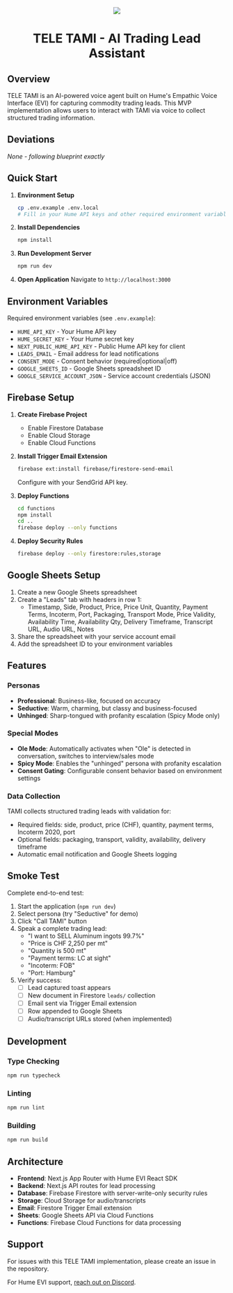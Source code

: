<div align="center">
  <img src="https://storage.googleapis.com/hume-public-logos/hume/hume-banner.png">
  <h1>TELE TAMI - AI Trading Lead Assistant</h1>
</div>

## Overview

TELE TAMI is an AI-powered voice agent built on Hume's Empathic Voice Interface (EVI) for capturing commodity trading leads. This MVP implementation allows users to interact with TAMI via voice to collect structured trading information.

## Deviations

*None - following blueprint exactly*

## Quick Start

1. **Environment Setup**
   ```bash
   cp .env.example .env.local
   # Fill in your Hume API keys and other required environment variables
   ```

2. **Install Dependencies**
   ```bash
   npm install
   ```

3. **Run Development Server**
   ```bash
   npm run dev
   ```

4. **Open Application**
   Navigate to `http://localhost:3000`

## Environment Variables

Required environment variables (see `.env.example`):

- `HUME_API_KEY` - Your Hume API key
- `HUME_SECRET_KEY` - Your Hume secret key
- `NEXT_PUBLIC_HUME_API_KEY` - Public Hume API key for client
- `LEADS_EMAIL` - Email address for lead notifications
- `CONSENT_MODE` - Consent behavior (required|optional|off)
- `GOOGLE_SHEETS_ID` - Google Sheets spreadsheet ID
- `GOOGLE_SERVICE_ACCOUNT_JSON` - Service account credentials (JSON)

## Firebase Setup

1. **Create Firebase Project**
   - Enable Firestore Database
   - Enable Cloud Storage
   - Enable Cloud Functions

2. **Install Trigger Email Extension**
   ```bash
   firebase ext:install firebase/firestore-send-email
   ```
   Configure with your SendGrid API key.

3. **Deploy Functions**
   ```bash
   cd functions
   npm install
   cd ..
   firebase deploy --only functions
   ```

4. **Deploy Security Rules**
   ```bash
   firebase deploy --only firestore:rules,storage
   ```

## Google Sheets Setup

1. Create a new Google Sheets spreadsheet
2. Create a "Leads" tab with headers in row 1:
   - Timestamp, Side, Product, Price, Price Unit, Quantity, Payment Terms, Incoterm, Port, Packaging, Transport Mode, Price Validity, Availability Time, Availability Qty, Delivery Timeframe, Transcript URL, Audio URL, Notes
3. Share the spreadsheet with your service account email
4. Add the spreadsheet ID to your environment variables

## Features

### Personas
- **Professional**: Business-like, focused on accuracy
- **Seductive**: Warm, charming, but classy and business-focused  
- **Unhinged**: Sharp-tongued with profanity escalation (Spicy Mode only)

### Special Modes
- **Ole Mode**: Automatically activates when "Ole" is detected in conversation, switches to interview/sales mode
- **Spicy Mode**: Enables the "unhinged" persona with profanity escalation
- **Consent Gating**: Configurable consent behavior based on environment settings

### Data Collection
TAMI collects structured trading leads with validation for:
- Required fields: side, product, price (CHF), quantity, payment terms, Incoterm 2020, port
- Optional fields: packaging, transport, validity, availability, delivery timeframe
- Automatic email notification and Google Sheets logging

## Smoke Test

Complete end-to-end test:

1. Start the application (`npm run dev`)
2. Select persona (try "Seductive" for demo)
3. Click "Call TAMI" button
4. Speak a complete trading lead:
   - "I want to SELL Aluminum ingots 99.7%"
   - "Price is CHF 2,250 per mt"
   - "Quantity is 500 mt"
   - "Payment terms: LC at sight"
   - "Incoterm: FOB"
   - "Port: Hamburg"
5. Verify success:
   - [ ] Lead captured toast appears
   - [ ] New document in Firestore `leads/` collection
   - [ ] Email sent via Trigger Email extension
   - [ ] Row appended to Google Sheets
   - [ ] Audio/transcript URLs stored (when implemented)

## Development

### Type Checking
```bash
npm run typecheck
```

### Linting
```bash
npm run lint
```

### Building
```bash
npm run build
```

## Architecture

- **Frontend**: Next.js App Router with Hume EVI React SDK
- **Backend**: Next.js API routes for lead processing
- **Database**: Firebase Firestore with server-write-only security rules
- **Storage**: Cloud Storage for audio/transcripts
- **Email**: Firestore Trigger Email extension
- **Sheets**: Google Sheets API via Cloud Functions
- **Functions**: Firebase Cloud Functions for data processing

## Support

For issues with this TELE TAMI implementation, please create an issue in the repository.

For Hume EVI support, [reach out on Discord](https://link.hume.ai/discord).

